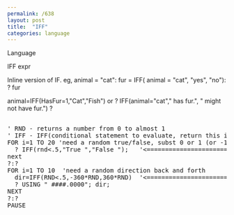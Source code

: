 ```yaml
---
permalink: /638
layout: post
title:  "IFF"
categories: language
---
```

Language

IFF expr

Inline version of IF. eg, animal = "cat": fur = IFF( animal = "cat", "yes", "no"): ? fur

animal=IFF(HasFur=1,"Cat","Fish")
or
? IFF(animal="cat"," has fur.", " might not have fur.")
?
<pre>

' RND - returns a number from 0 to almost 1
' IFF - IFF(conditional statement to evaluate, return this if evaluates true, returns this if evaluates false)
FOR i=1 TO 20 'need a random true/false, subst 0 or 1 (or -1)  ;)
  ? IFF(rnd<.5,"True ","False ");   '<======================== RND and IFF
next
?:?
FOR i=1 TO 10  'need a random direction back and forth
  dir=IFF(RND<.5,-360*RND,360*RND)  '<======================== RND and IFF
  ? USING " ####.0000"; dir;
NEXT
?:?
PAUSE

</pre>

